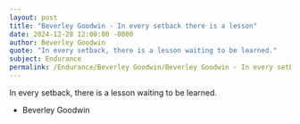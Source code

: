 ```yaml
---
layout: post
title: "Beverley Goodwin - In every setback there is a lesson"
date: 2024-12-28 12:00:00 -0000
author: Beverley Goodwin
quote: "In every setback, there is a lesson waiting to be learned."
subject: Endurance
permalink: /Endurance/Beverley Goodwin/Beverley Goodwin - In every setback there is a lesson
---
```


In every setback, there is a lesson waiting to be learned.

- Beverley Goodwin
